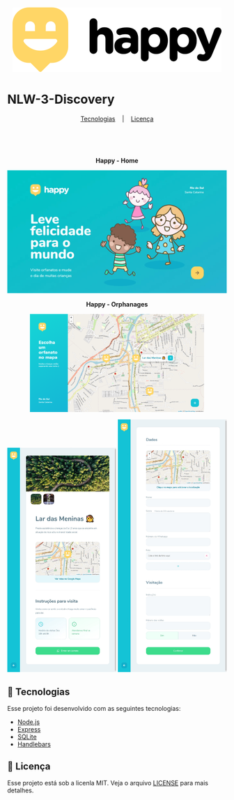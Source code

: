 <h1 align="center">
  <img alt="Happy" src=".github/logo-black.svg" /> 
</h1>

# NLW-3-Discovery

<p align="center">
  <a href="#-tecnologias">Tecnologias</a> &nbsp;&nbsp;&nbsp;|&nbsp;&nbsp;&nbsp;
  <a href="#-licença">Licença</a>
</p>

<br/>
<br/>
<br/>

<p align="center"><strong>Happy - Home</strong></p>
<p align="center">
  <img alt="Happy Home" src=".github/Happy_Home.gif" />
</p>

<p align="center">
  <strong>Happy - Orphanages</strong>
</p>
<p align="center">
  <img alt="Happy Orphanages" width="400" src=".github/Happy_Orphanages.png" />   
</p>

<p align="center">
<img alt="Happy Orphanage" width="250" src=".github/Happy_Orphanage.png" />
<img alt="Happy Create Orphanage" width="250" src=".github/Happy_CreateOrphanage.png" /> 
  
 </p>





## 🚀 Tecnologias 

Esse projeto foi desenvolvido com as seguintes tecnologias:

* [Node.js](https://nodejs.org)
* [Express](https://expressjs.com)
* [SQLite](https://sqlite.org)
* [Handlebars](https://handlebarsjs.com)


## 📝 Licença 

Esse projeto está sob a licenla MIT. Veja o arquivo [LICENSE](LICENSE.md) para mais detalhes.

